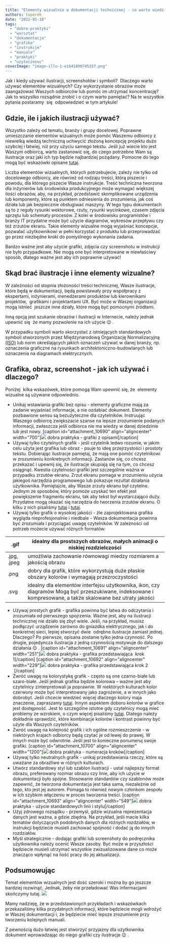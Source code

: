 ```yaml
---
title: "Elementy wizualnie w dokumentacji technicznej - co warto wiedzieć!"
authors: toporek
date: "2022-01-18"
tags:
  - "dobre-praktyki"
  - "warsztat"
  - "dokumentacja"
  - "grafika"
  - "instrukcje"
  - "manuale"
  - "praktyki"
  - "uzytecznosc"
coverImage: "image-illu-1-e1641890745337.png"
---
```


Jak i kiedy używać ilustracji, screenshotów i symboli?  Dlaczego warto używać
elementów wizualnych? Czy wykorzystanie obrazów może zaangażować Waszych
odbiorców lub pomóc im utrzymać koncentrację? Jak to wszystko rozsądnie zrobić i
o czym warto pamiętać? Na te wszystkie pytania postaramy  się  odpowiedzieć w
tym artykule!

<!--truncate-->

## Gdzie, ile i jakich ilustracji używać?

Wszystko zależy od tematu, branży i grupy docelowej. Poprawne umieszczanie
elementów wizualnych może pomóc Waszemu odbiorcy z niewielką wiedzą techniczną
uchwycić złożoną koncepcję projektu dużo szybciej i łatwiej, niż przy użyciu
samego tekstu. Jeśli już wiecie kto jest Waszym odbiorcą, warto zastanowić się,
do czego potrzebne Wam są ilustracje oraz jaki ich typ będzie najbardziej
pożądany. Pomocne do tego mogą być wskazówki opisane
[tutaj](http://techwriter.pl/ilustracje-i-wideo-w-dokumentacji-technicznej/).

Liczba elementów wizualnych, których potrzebujecie, zależy nie tylko od
docelowego odbiorcy, ale również od rodzaju treści, którą piszecie i powodu, dla
którego piszecie Wasze instrukcje. Treść techniczna tworzona dla inżynierów lub
środowiska produkcyjnego może wymagać większej ilości obrazów, aby, na przykład,
przedstawić skomplikowane urządzenia lub komponenty, które są punktem
odniesienia do zrozumienia, jak coś działa lub jak bezpiecznie obsługiwać
maszyny. W tego typu dokumentach są to z reguły rysunki wektorowe, rzuty,
rysunki wycinkowe, czasem zdjęcia sprzętu lub schematy procesów. Z kolei w
środowisku programistów i branży IT przydatne może być użycie diagramów,
wykresów przepływu czy też zrzutów ekranu. Takie elementy wizualne mogą
wyjaśniać koncepcje, pozwalać użytkownikowi w pełni korzystać z produktu lub
przeprowadzać go przez niezbędne kroki do pomyślnego wykonania zadania.

Bardzo ważne jest aby użycie grafiki, zdjęcia czy screenshotu w instrukcji nie
było przypadkowe. Nie mogą one być interpretowane w niewłaściwy sposób, dlatego
ważne jest aby ich poprawnie używać!

## Skąd brać ilustracje i inne elementy wizualne?

W zależności od stopnia złożoności treści technicznej, Wasze ilustracje, które
będą w dokumentacji, będą powstawały przy współpracy z ekspertami, inżynierami,
menedżerami produktów lub kierownikami projektów,  grafikami i projektantami UX.
Być może w Waszej organizacji mogą istnieć  jeszcze inne działy, które mogą być
pomocnymi źródłami.

Inną opcją jest szukanie obrazów i ilustracji w Internecie, należy jednak
upewnić się  że mamy pozwolenie na ich użycie 😉 .

W przypadku symboli warto skorzystać z istniejących standardowych symboli
stworzonych przez Międzynarodową Organizację Normalizacyjną
[(ISO)](https://www.iso.org/obp/ui/#iso:pub:PUB400001:en) lub norm określających
jakich oznaczeń używać w danej branży, np. oznaczenia graficzne na rysunkach
architektoniczno-budowlanych lub oznaczenia na diagramach elektrycznych.

## Grafika, obraz, screenshot - jak ich używać i dlaczego?

Poniżej  kilka wskazówek, które pomogą Wam upewnić się, że  elementy wizualne są
używane odpowiednio.

- Unikaj wstawiania grafiki bez opisu - elementy graficzne mają za zadanie
  wyjaśniać informacje, a nie ozdabiać dokument. Elementy pozbawione sensu są
  bezużyteczne dla czytelników. Instruując Waszego odbiorcę zwiększacie szanse
  na lepsze zrozumienie podanych informacji, zwłaszcza jeśli odbiorca nie ma
  wiedzy w danej dziedzinie lub jest nowy. \[caption id="attachment_10690"
  align="aligncenter"
  width="700"\][![](images/Packaging-design-symbols.png)](http://techwriter.pl/wp-content/uploads/2022/01/Packaging-design-symbols.png)
  dobra praktyka - grafiki z opisami\[/caption\]
- Używaj tylko czytelnych grafik - jeśli czytelnik ledwo rozumie, w jakim celu
  użyta jest grafika lub obraz - psuje to ideę przejrzystości i prostoty tekstu.
  Dobierając ilustracje pamiętaj, że mają one pomóc czytelnikowi w zrozumieniu
  konkretnych informacji. Zastanów się, co chcesz przekazać i upewnij się, że
  ilustracje skupiają się na tym, co chcesz osiągnąć. Kwestia czytelności
  grafiki jest szczególnie ważna w przypadku zrzutów ekranu. Zrzut ekranu pomaga
  w zrozumieniu użycia jakiegoś narzędzia programowego lub pokazuje rezultat
  działania użytkownika. Pamiętajcie, aby Wasze zrzuty ekranu był czytelne.
  Jednym ze sposobów, który pomoże uzyskać ten efekt jest powiększenie fragmentu
  ekranu, tak aby tekst był wystarczająco duży. Przydatne mogą okazać się
  narzędzia do tworzenia zrzutów ekranu. O kilku z nich pisaliśmy
  [tutaj](http://techwriter.pl/snagit-znacznie-wiecej-niz-zrzuty-ekranu/) i
  [tutaj](http://techwriter.pl/screenpresso-narzedzie-do-tworzenia-zrzutow-ekranow-i-nie-tylko/).
- Używaj tylko grafik o wysokiej jakości - źle zaprojektowana grafika wygląda
  nieprofesjonalnie i niedbale - Wasza dokumentacja powinna być zrozumiała i
  przyciągać uwagę czytelników. W zależności od potrzeb możecie używać różnych
  formatów:

| .gif        | idealny dla prostszych obrazów, małych animacji o niskiej rozdzielczości                                                                                   |
| ----------- | ---------------------------------------------------------------------------------------------------------------------------------------------------------- |
| .jpg, .jpeg | umożliwia zachowanie równowagi miedzy rozmiarem a jakością obrazu                                                                                          |
| .png        | dobry dla grafik, które wykorzystują duże płaskie obszary kolorów i wymagają przezroczystości                                                              |
| .svg        | idealny dla elementów interfejsu użytkownika, ikon, czy diagramów Mogą być przeszukiwane, indeksowane i kompresowane, a także skalowane bez utraty jakości |

- Używaj prostych grafik - grafika powinna być łatwa do odczytania i zrozumiała
  od pierwszego spojrzenia. Ważne jest, aby na ilustracji technicznej nie działo
  się zbyt wiele. Jeśli, na przykład, musisz podłączyć urządzenie zarówno do
  gniazdka elektrycznego, jak i do konkretnej sieci, lepiej stworzyć dwie 
  odrębne ilustracje zamiast jednej. Dlaczego? Po pierwsze, opisana zostanie
  tylko jedna czynność. Po drugie, pojedyncza ilustracja z jedną czynnością
  motywuje do dalszego działania 😉 . \[caption id="attachment_10691"
  align="aligncenter"
  width="251"\][![](images/im_2.png)](http://techwriter.pl/wp-content/uploads/2022/01/im_2.png)
  dobra praktyka - grafika przedstawiająca  krok 1\[/caption\] \[caption
  id="attachment_10692" align="aligncenter"
  width="229"\][![](images/im_3.png)](http://techwriter.pl/wp-content/uploads/2022/01/im_3.png)
  dobra praktyka - grafika przedstawiająca krok 2               \[/caption\]
- Zwróć uwagę na kolorystykę grafik - często są one czarno-białe lub
  szaro-białe. Jeśli jednak grafika będzie kolorowa – ważne jest aby czytelnicy
  zinterpretowali ja poprawnie. W niektórych kulturach kolor czerwony może być
  interpretowany jako zagrożenie, a w innych jako dobrobyt. Jeśli chcecie
  wiedzieć więcej dlaczego kolory maja znaczenie, zapraszamy
  [tutaj](https://www.colormatters.com/). Innym aspektem doboru kolorów w
  grafice jest dostępność. Jest to szczególne istotne gdy czytelnicy mogą mieć
  problemy ze wzrokiem, o czym więcej pisaliśmy
  [tutaj](http://techwriter.pl/dokumentacja-techniczna-dla-daltonistow/).
  Dlatego należy dokładnie sprawdzić, które kombinacje kolorów i kontrast
  powinny być użyte dla Waszych czytelników.
- Zwróć uwagę na kolejność grafik i ich ogólne rozmieszczenie - w niektórych
  krajach odbiorcy będą czytać je od lewej do prawej. W innych może być
  odwrotnie. Jeśli jest to konieczne ponumeruj swoje grafiki. \[caption
  id="attachment_10700" align="aligncenter"
  width="1200"\][![](images/3ea36f59243041.5bea906e6f176.png)](http://techwriter.pl/wp-content/uploads/2022/01/3ea36f59243041.5bea906e6f176.png)
  dobra praktyka - numeracja kroków\[/caption\]
- Używaj tylko neutralnych grafik - unikaj przedstawiania rzeczy, które są
  uważane za obraźliwe w różnych kulturach.
- Utwórz standardowy styl lub szablon ilustracji - ustal najlepszy format
  obrazu, preferowany rozmiar obrazu czy linie, aby ich użycie w dokumentacji
  było spójne. Stosowanie standardów czy szablonów może zapewnić, że tworzona
  dokumentacja jest taka sama, niezależnie od tego, kto jest jej autorem. Pomaga
  to również nowym członkom zespołu w ich szybkim włączeniu w proces tworzenia
  treści. \[caption id="attachment_10693" align="aligncenter"
  width="549"\][![](images/ill_4.png)](http://techwriter.pl/wp-content/uploads/2022/01/ill_4.png)
  dobra praktyka - użycie standardowych linii i stylu\[/caption\]
- Użyj zdrowego rozsądku - przemyśl, gdzie wizualna reprezentacja danych jest
  ważna, a gdzie zbędna. Na przykład, jeśli macie kilka tematów dotyczących
  podobnych danych dla różnych rozdziałów, w instrukcji będziecie musieli
  zachować spójność i dodać ją do innych rozdziałów.
- Myśl strategicznie - dodając grafiki lub screenshoty do podręcznika
  użytkownika należy ocenić Wasze zasoby. Być może w przyszłości będziecie
  musieli utrzymać wszystkie zwizualizowane dane co może znacząco wpłynąć na
  ilość pracy do jej aktualizacji.

## Podsumowując

Temat elementów wizualnych jest dość szeroki i można by go jeszcze bardziej
rozwinąć. Jednak, żeby nie przeładować Was informacjami skończymy tutaj.
[![](images/a42d1-300x267-1.jpg)](http://techwriter.pl/wp-content/uploads/2022/01/a42d1-300x267-1.jpg)

Mamy nadzieję, że w przedstawionych przykładach i wskazówkach przekazaliśmy
kilka przydatnych informacji, które będziecie mogli wdrożyć w Waszej
dokumentacji i, że będziecie mieć lepsze zrozumienie przy tworzeniu kolejnych
manuali.

Z pewnością dużo łatwiej jest stworzyć przyjazny dla użytkownika dokument
wprowadzając do niego grafiki czy ilustracje 😉 .
